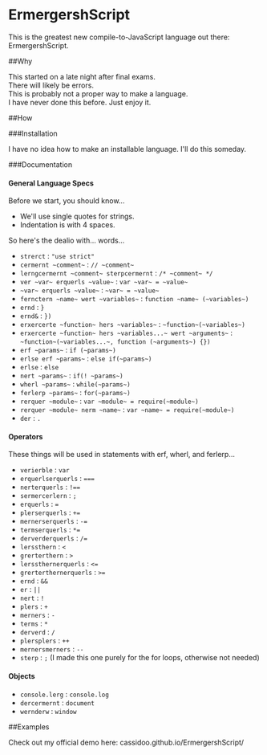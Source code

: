 ErmergershScript
=================

This is the greatest new compile-to-JavaScript language out there: ErmergershScript.

##Why

This started on a late night after final exams.  
There will likely be errors.  
This is probably not a proper way to make a language.  
I have never done this before.
Just enjoy it.

##How

###Installation

I have no idea how to make an installable language.  I'll do this someday.

###Documentation

#### General Language Specs

Before we start, you should know...
* We'll use single quotes for strings.
* Indentation is with 4 spaces. 

So here's the dealio with... words...
* `strerct` : `"use strict"`
* `cermernt ~comment~` : `// ~comment~`
* `lerngcermernt ~comment~ sterpcermernt` : `/* ~comment~ */`
* `ver ~var~ erquerls ~value~` : `var ~var~ = ~value~`
* `~var~ erquerls ~value~` : `~var~ = ~value~`
* `fernctern ~name~ wert ~variables~` : `function ~name~ (~variables~)`
* `ernd` : `}`
* `ernd&` : `})`
* `erxercerte ~function~ hers ~variables~` : `~function~(~variables~)`
* `erxercerte ~function~ hers ~variables...~ wert ~arguments~` : `~function~(~variables...~, function (~arguments~) {})`
* `erf ~params~` : `if (~params~)`
* `erlse erf ~params~` : `else if(~params~)`
* `erlse` : `else`
* `nert ~params~` : `if(! ~params~)`
* `wherl ~params~` : `while(~params~)`
* `ferlerp ~params~` : `for(~params~)`
* `rerquer ~module~` : `var ~module~ = require(~module~)`
* `rerquer ~module~ nerm ~name~` : `var ~name~ = require(~module~)`
* `der` : `.`

#### Operators

These things will be used in statements with erf, wherl, and ferlerp...
* `verierble` : `var`
* `erquerlserquerls` : `===`
* `nerterquerls` : `!==`
* `sermercerlern` : `;`
* `erquerls` : `=`
* `plerserquerls` : `+=`
* `mernerserquerls` : `-=`
* `termserquerls` : `*=`
* `derverderquerls` : `/=`
* `lerssthern` : `<`
* `grerterthern` : `>`
* `lerssthernerquerls` : `<=`
* `grerterthernerquerls` : `>=`
* `ernd` : `&&`
* `er` : `||`
* `nert` : `!`
* `plers` : ` + `
* `merners` : ` - `
* `terms` : ` * `
* `derverd` : ` / `
* `plersplers` : `++`
* `mernersmerners` : `--`
* `sterp` : `;` (I made this one purely for the for loops, otherwise not needed)

#### Objects

* `console.lerg` : `console.log`
* `dercermernt` : `document`
* `wernderw` : `window`

##Examples

Check out my official demo here: cassidoo.github.io/ErmergershScript/
